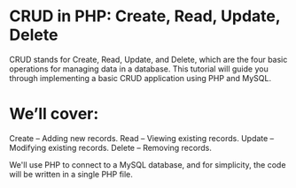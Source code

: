 
# CRUD in PHP: Create, Read, Update, Delete
CRUD stands for Create, Read, Update, and Delete, which are the four basic operations for managing data in a database. This tutorial will guide you through implementing a basic CRUD application using PHP and MySQL.
# We’ll cover:

Create – Adding new records.
Read – Viewing existing records.
Update – Modifying existing records.
Delete – Removing records.

We'll use PHP to connect to a MySQL database, and for simplicity, the code will be written in a single PHP file.


